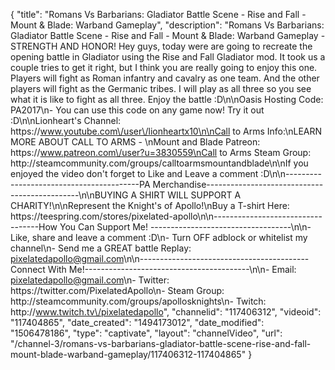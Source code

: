 {
    "title": "Romans Vs Barbarians: Gladiator Battle Scene - Rise and Fall - Mount & Blade: Warband Gameplay",
    "description": "Romans Vs Barbarians: Gladiator Battle Scene - Rise and Fall - Mount & Blade: Warband Gameplay - STRENGTH AND HONOR! Hey guys, today were are going to recreate the opening battle in Gladiator using the Rise and Fall Gladiator mod.  It took us a couple tries to get it right, but I think you are really going to enjoy this one.  Players will fight as Roman infantry and cavalry as one team.  And the other players will fight as the Germanic tribes.  I will play as all three so you see what it is like to fight as all three.  Enjoy the battle :D\n\nOasis Hosting Code: PA2017\n- You can use this code on any game now!  Try it out :D\n\nLionheart's Channel: https:\/\/www.youtube.com\/user\/lionheartx10\n\nCall to Arms Info:\nLEARN MORE ABOUT CALL TO ARMS - \nMount and Blade Patreon: https:\/\/www.patreon.com\/user?u=3830559\nCall to Arms Steam Group: http:\/\/steamcommunity.com\/groups\/calltoarmsmountandblade\n\nIf you enjoyed the video don't forget to Like and Leave a comment :D\n\n-----------------------------------------PA Merchandise----------------------------------------------\n\nBUYING A SHIRT WILL SUPPORT A CHARITY!\n\nRepresent the Knight's of Apollo!\nBuy a T-shirt Here: https:\/\/teespring.com\/stores\/pixelated-apollo\n\n----------------------------------How You Can Support Me! -----------------------------------\n\n- Like, share and leave a comment :D\n- Turn OFF adblock or whitelist my channel\n- Send me a GREAT battle Replay: pixelatedapollo@gmail.com\n\n------------------------------------------Connect With Me!-----------------------------------------\n\n- Email: pixelatedapollo@gmail.com\n- Twitter: https:\/\/twitter.com\/PixelatedApollo\n- Steam Group:  http:\/\/steamcommunity.com\/groups\/apollosknights\n- Twitch: http:\/\/www.twitch.tv\/pixelatedapollo",
    "channelid": "117406312",
    "videoid": "117404865",
    "date_created": "1494173012",
    "date_modified": "1506478186",
    "type": "captivate",
    "layout": "channelVideo",
    "url": "\/channel-3\/romans-vs-barbarians-gladiator-battle-scene-rise-and-fall-mount-blade-warband-gameplay\/117406312-117404865"
}